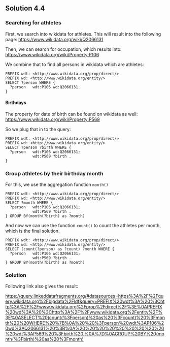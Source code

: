 ## Solution 4.4

### Searching for athletes

First, we search into wikidata for athletes. This will result into the following page: https://www.wikidata.org/wiki/Q2066131

Then, we can search for occupation, which results into: https://www.wikidata.org/wiki/Property:P106

We combine that to find all persons in wikidata which are athletes:

```
PREFIX wdt: <http://www.wikidata.org/prop/direct/>
PREFIX wd: <http://www.wikidata.org/entity/>
SELECT ?person WHERE {
  ?person 	wdt:P106 wd:Q2066131.
} 
```

#### Birthdays

The property for date of birth can be found on wikidata as well: https://www.wikidata.org/wiki/Property:P569

So we plug that in to the query:

```
PREFIX wdt: <http://www.wikidata.org/prop/direct/>
PREFIX wd: <http://www.wikidata.org/entity/>
SELECT ?person ?birth WHERE {
  ?person 	wdt:P106 wd:Q2066131;
  			wdt:P569 ?birth .
}
```

### Group athletes by their birthday month

For this, we use the aggregation function `month()`

```
PREFIX wdt: <http://www.wikidata.org/prop/direct/>
PREFIX wd: <http://www.wikidata.org/entity/>
SELECT ?month WHERE {
  ?person 	wdt:P106 wd:Q2066131;
  			wdt:P569 ?birth .
} GROUP BY(month(?birth) as ?month)
```

And now we can use the function `count()` to count the athletes per month, which is the final solution.

```
PREFIX wdt: <http://www.wikidata.org/prop/direct/>
PREFIX wd: <http://www.wikidata.org/entity/>
SELECT (count(?person) as ?count) ?month WHERE {
  ?person 	wdt:P106 wd:Q2066131;
  			wdt:P569 ?birth .
} GROUP BY(month(?birth) as ?month)
```

### Solution

Following link also gives the result:

https://query.linkeddatafragments.org/#datasources=https%3A%2F%2Fquery.wikidata.org%2Fbigdata%2Fldf&query=PREFIX%20wdt%3A%20%3Chttp%3A%2F%2Fwww.wikidata.org%2Fprop%2Fdirect%2F%3E%0APREFIX%20wd%3A%20%3Chttp%3A%2F%2Fwww.wikidata.org%2Fentity%2F%3E%0ASELECT%20(count(%3Fperson)%20as%20%3Fcount)%20%3Fmonth%20%20WHERE%20%7B%0A%20%20%3Fperson%20wdt%3AP106%20wd%3AQ2066131%20%3B%0A%20%20%20%20%20%20%20%20%20%20wdt%3AP569%20%3Fbirth%20.%0A%7D%0AGROUP%20BY%20(month(%3Fbirth)%20as%20%3Fmonth)